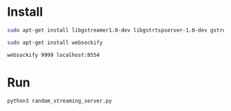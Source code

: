 # Install

```bash
sudo apt-get install libgstreamer1.0-dev libgstrtspserver-1.0-dev gstreamer1.0-plugins-base gstreamer1.0-plugins-good gstreamer1.0-plugins-bad gstreamer1.0-plugins-ugly gstreamer1.0-tools
```

```bash
sudo apt-get install websockify
```

```bash
websockify 9999 localhost:8554
```

# Run

```bash
python3 random_streaming_server.py 
```